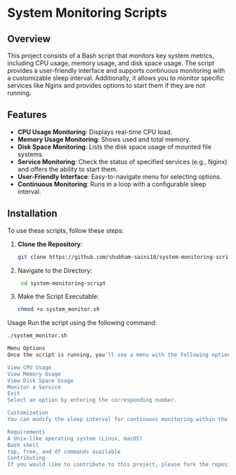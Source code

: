# System Monitoring Scripts

## Overview
This project consists of a Bash script that monitors key system metrics, including CPU usage, memory usage, and disk space usage. The script provides a user-friendly interface and supports continuous monitoring with a customizable sleep interval. Additionally, it allows you to monitor specific services like Nginx and provides options to start them if they are not running.

## Features
- **CPU Usage Monitoring**: Displays real-time CPU load.
- **Memory Usage Monitoring**: Shows used and total memory.
- **Disk Space Monitoring**: Lists the disk space usage of mounted file systems.
- **Service Monitoring**: Check the status of specified services (e.g., Nginx) and offers the ability to start them.
- **User-Friendly Interface**: Easy-to-navigate menu for selecting options.
- **Continuous Monitoring**: Runs in a loop with a configurable sleep interval.

## Installation
To use these scripts, follow these steps:

1. **Clone the Repository**:
   ```bash
   git clone https://github.com/shubham-saini18/system-monitoring-script.git
2. Navigate to the Directory:
   ```bash
    cd system-monitoring-script
3. Make the Script Executable:
   ```bash
   chmod +x system_monitor.sh

   
Usage
Run the script using the following command:
```bash
./system_monitor.sh

Menu Options
Once the script is running, you'll see a menu with the following options:

View CPU Usage
View Memory Usage
View Disk Space Usage
Monitor a Service
Exit
Select an option by entering the corresponding number.

Customization
You can modify the sleep interval for continuous monitoring within the script. Simply enter the desired number of seconds when prompted.

Requirements
A Unix-like operating system (Linux, macOS)
Bash shell
top, free, and df commands available
Contributing
If you would like to contribute to this project, please fork the repository and submit a pull request with your changes. Any contributions, improvements, or suggestions are welcome!
